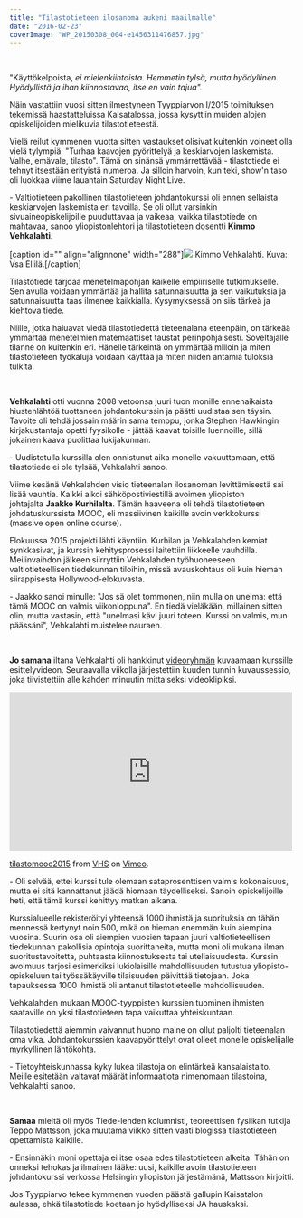 ```yaml
---
title: "Tilastotieteen ilosanoma aukeni maailmalle"
date: "2016-02-23"
coverImage: "WP_20150308_004-e1456311476857.jpg"
---
```


 

"Käyttökelpoista, _ei mielenkiintoista. Hemmetin tylsä, mutta hyödyllinen. Hyödyllistä ja ihan kiinnostavaa, itse en vain tajua"._

Näin vastattiin vuosi sitten ilmestyneen Tyyppiarvon I/2015 toimituksen tekemissä haastatteluissa Kaisatalossa, jossa kysyttiin muiden alojen opiskelijoiden mielikuvia tilastotieteestä.

Vielä reilut kymmenen vuotta sitten vastaukset olisivat kuitenkin voineet olla vielä tylympiä: "Turhaa kaavojen pyörittelyä ja keskiarvojen laskemista. Valhe, emävale, tilasto". Tämä on sinänsä ymmärrettävää - tilastotiede ei tehnyt itsestään erityistä numeroa. Ja silloin harvoin, kun teki, show'n taso oli luokkaa viime lauantain Saturday Night Live.

\- Valtiotieteen pakollinen tilastotieteen johdantokurssi oli ennen sellaista keskiarvojen laskemista eri tavoilla. Se oli ollut varsinkin sivuaineopiskelijoille puuduttavaa ja vaikeaa, vaikka tilastotiede on mahtavaa, sanoo yliopistonlehtori ja tilastotieteen dosentti **Kimmo Vehkalahti**.

\[caption id="" align="alignnone" width="288"\]![](http://gdurl.com/PMIX) Kimmo Vehkalahti. Kuva: Vsa Ellilä.\[/caption\]

Tilastotiede tarjoaa menetelmäpohjan kaikelle empiiriselle tutkimukselle. Sen avulla voidaan ymmärtää ja hallita satunnaisuutta ja sen vaikutuksia ja satunnaisuutta taas ilmenee kaikkialla. Kysymyksessä on siis tärkeä ja kiehtova tiede.

Niille, jotka haluavat viedä tilastotiedettä tieteenalana eteenpäin, on tärkeää ymmärtää menetelmien matemaattiset taustat perinpohjaisesti. Soveltajalle tilanne on kuitenkin eri. Hänelle tärkeintä on ymmärtää milloin ja miten tilastotieteen työkaluja voidaan käyttää ja miten niiden antamia tuloksia tulkita.

 

**Vehkalahti** otti vuonna 2008 vetoonsa juuri tuon monille ennenaikaista hiustenlähtöä tuottaneen johdantokurssin ja päätti uudistaa sen täysin. Tavoite oli tehdä jossain määrin sama temppu, jonka Stephen Hawkingin kirjakustantaja opetti fyysikolle - jättää kaavat toisille luennoille, sillä jokainen kaava puolittaa lukijakunnan.

\- Uudistetulla kurssilla olen onnistunut aika monelle vakuuttamaan, että tilastotiede ei ole tylsää, Vehkalahti sanoo.

Viime kesänä Vehkalahden visio tieteenalan ilosanoman levittämisestä sai lisää vauhtia. Kaikki alkoi sähköpostiviestillä avoimen yliopiston johtajalta **Jaakko Kurhilalta**. Tämän haaveena oli tehdä tilastotieteen johdatuskurssista MOOC, eli massiivinen kaikille avoin verkkokurssi (massive open online course).

Elokuussa 2015 projekti lähti käyntiin. Kurhilan ja Vehkalahden kemiat synkkasivat, ja kurssin kehitysprosessi laitettiin liikkeelle vauhdilla. Meilinvaihdon jälkeen siirryttiin Vehkalahden työhuoneeseen valtiotieteellisen tiedekunnan tiloihin, missä avauskohtaus oli kuin hieman siirappisesta Hollywood-elokuvasta.

\- Jaakko sanoi minulle: "Jos sä olet tommonen, niin mulla on unelma: että tämä MOOC on valmis viikonloppuna". En tiedä vieläkään, millainen sitten olin, mutta vastasin, että "unelmasi kävi juuri toteen. Kurssi on valmis, mun päässäni", Vehkalahti muistelee nauraen.

 

**Jo samana** iltana Vehkalahti oli hankkinut [videoryhmän](http://www.mastersofthemovies.com) kuvaamaan kurssille esittelyvideon. Seuraavalla viikolla järjestettiin kuuden tunnin kuvaussessio, joka tiivistettiin alle kahden minuutin mittaiseksi videoklipiksi.

<iframe src="https://player.vimeo.com/video/137076189" width="500" height="281" frameborder="0" allowfullscreen="allowfullscreen"></iframe>

[tilastomooc2015](https://vimeo.com/137076189) from [VHS](https://vimeo.com/user37419400) on [Vimeo](https://vimeo.com).

\- Oli selvää, ettei kurssi tule olemaan sataprosenttisen valmis kokonaisuus, mutta ei sitä kannattanut jäädä hiomaan täydelliseksi. Sanoin opiskelijoille heti, että tämä kurssi kehittyy matkan aikana.

Kurssialueelle rekisteröityi yhteensä 1000 ihmistä ja suorituksia on tähän mennessä kertynyt noin 500, mikä on hieman enemmän kuin aiempina vuosina. Suurin osa oli aiempien vuosien tapaan juuri valtiotieteellisen tiedekunnan pakollisia opintoja suorittaneita, mutta moni oli mukana ilman suoritustavoitetta, puhtaasta kiinnostuksesta tai uteliaisuudesta. Kurssin avoimuus tarjosi esimerkiksi lukiolaisille mahdollisuuden tutustua yliopisto-opiskeluun tai työssäkäyville tilaisuuden päivittää tietojaan. Joka tapauksessa 1000 ihmistä oli antanut tilastotieteelle mahdollisuuden.

Vehkalahden mukaan MOOC-tyyppisten kurssien tuominen ihmisten saataville on yksi tilastotieteen tapa vaikuttaa yhteiskuntaan.

Tilastotiedettä aiemmin vaivannut huono maine on ollut paljolti tieteenalan oma vika. Johdantokurssien kaavapyörittelyt ovat olleet monelle opiskelijalle myrkyllinen lähtökohta.

\- Tietoyhteiskunnassa kyky lukea tilastoja on elintärkeä kansalaistaito. Meille esitetään valtavat määrät informaatiota nimenomaan tilastoina, Vehkalahti sanoo.

 

**Samaa** mieltä oli myös Tiede-lehden kolumnisti, teoreettisen fysiikan tutkija Teppo Mattsson, joka muutama viikko sitten vaati blogissa tilastotieteen opettamista kaikille.

\- Ensinnäkin moni opettaja ei itse osaa edes tilastotieteen alkeita. Tähän on onneksi tehokas ja ilmainen lääke: uusi, kaikille avoin tilastotieteen johdantokurssi verkossa Helsingin yliopiston järjestämänä, Mattsson kirjoitti.

Jos Tyyppiarvo tekee kymmenen vuoden päästä gallupin Kaisatalon aulassa, ehkä tilastotiede koetaan jo hyödylliseksi JA hauskaksi.
